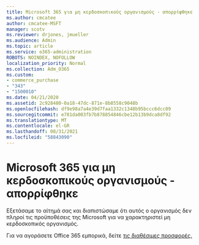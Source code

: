 ```yaml
---
title: Microsoft 365 για μη κερδοσκοπικούς οργανισμούς - απορρίφθηκε
ms.author: cmcatee
author: cmcatee-MSFT
manager: scotv
ms.reviewer: drjones, jmueller
ms.audience: Admin
ms.topic: article
ms.service: o365-administration
ROBOTS: NOINDEX, NOFOLLOW
localization_priority: Normal
ms.collection: Adm_O365
ms.custom:
- commerce_purchase
- "343"
- "1500010"
ms.date: 04/21/2020
ms.assetid: 2c928480-0a18-47dc-871e-8b8558c9048b
ms.openlocfilehash: df9e98a7a4e39d7faa1332c1348b95bccc6dcc09
ms.sourcegitcommit: e781da003fb7b878854846cbe12b13b9dca8df92
ms.translationtype: MT
ms.contentlocale: el-GR
ms.lasthandoff: 08/31/2021
ms.locfileid: "58843090"
---
```

# <a name="microsoft-365-for-nonprofits---declined"></a>Microsoft 365 για μη κερδοσκοπικούς οργανισμούς - απορρίφθηκε

Εξετάσαμε το αίτημά σας και διαπιστώσαμε ότι αυτός ο οργανισμός δεν πληροί τις προϋποθέσεις της Microsoft για να χαρακτηριστεί μη κερδοσκοπικός οργανισμός.
  
Για να αγοράσετε Office 365 εμπορικά, δείτε [τις διαθέσιμες προσφορές.](https://portal.office.com/AdminPortal/Home)
